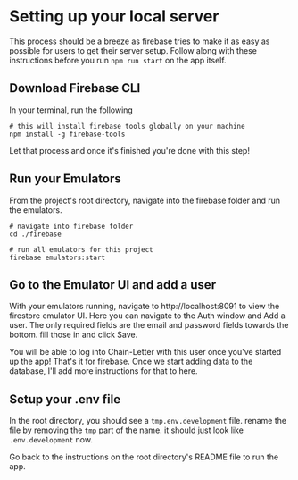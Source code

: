 # Setting up your local server
This process should be a breeze as firebase tries to make it as easy as possible for users to get their server setup. Follow along with these instructions before you run `npm run start` on the app itself.

## Download Firebase CLI
In your terminal, run the following
```
# this will install firebase tools globally on your machine
npm install -g firebase-tools
```
Let that process and once it's finished you're done with this step!

## Run your Emulators
From the project's root directory, navigate into the firebase folder and run the emulators.
```
# navigate into firebase folder
cd ./firebase

# run all emulators for this project
firebase emulators:start
```

## Go to the Emulator UI and add a user
With your emulators running, navigate to http://localhost:8091 to view the firestore emulator UI. Here you can navigate to the Auth window and Add a user. The only required fields are the email and password fields towards the bottom. fill those in and click Save.

You will be able to log into Chain-Letter with this user once you've started up the app! That's it for firebase. Once we start adding data to the database, I'll add more instructions for that to here.

## Setup your .env file
In the root directory, you should see a `tmp.env.development` file. rename the file by removing the `tmp` part of the name. it should just look like `.env.development` now.

Go back to the instructions on the root directory's README file to run the app.
